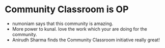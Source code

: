 # Community Classroom is OP

- numoniam says that this community is amazing.
- More power to kunal. love the work which your are doing for the community.
- Anirudh Sharma finds the Community Classroom initiative really great!
